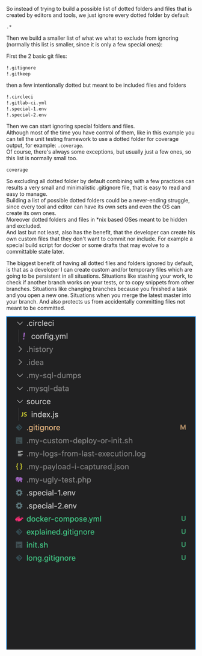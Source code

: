 So instead of trying to build a possible list of dotted folders and files that is created by editors and tools, we just ignore every dotted folder by default
```
.*
```

Then we build a smaller list of what we what to exclude from ignoring (normally this list is smaller, since it is only a few special ones):

First the 2 basic git files:
```
!.gitignore
!.gitkeep
```

then a few intentionally dotted but meant to be included files and folders
```
!.circleci
!.gitlab-ci.yml
!.special-1.env
!.special-2.env
```

Then we can start ignoring special folders and files.  
Although most of the time you have control of them, like in this example you can tell the unit testing framework to use a dotted folder for coverage output, for example: `.coverage`.  
Of course, there's always some exceptions, but usually just a few ones, so this list is normally small too.
```
coverage
```

So excluding all dotted folder by default combining with a few practices can results a very small and minimalistic .gitignore file, that is easy to read and easy to manage.  
Building a list of possible dotted folders could be a never-ending struggle, since every tool and editor can have its own sets and even the OS can create its own ones.  
Moreover dotted folders and files in *nix based OSes meant to be hidden and excluded.  
And last but not least, also has the benefit, that the developer can create his own custom files that they don't want to commit nor include. For example a special build script for docker or some drafts that may evolve to a committable state later.

The biggest benefit of having all dotted files and folders ignored by default, is that as a developer I can create custom and/or temporary files which are going to be persistent in all situations. Situations like stashing your work, to check if another branch works on your tests, or to copy snippets from other branches. Situations like changing branches because you finished a task and you open a new one. Situations when you merge the latest master into your branch. And also protects us from accidentally committing files not meant to be committed.

![vscode structure](vscode-structure.png)